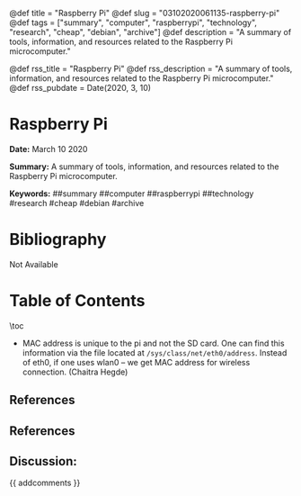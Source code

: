 @def title = "Raspberry Pi"
@def slug = "03102020061135-raspberry-pi"
@def tags = ["summary", "computer", "raspberrypi", "technology", "research", "cheap", "debian", "archive"]
@def description = "A summary of tools, information, and resources related to the Raspberry Pi microcomputer."

@def rss_title = "Raspberry Pi"
@def rss_description = "A summary of tools, information, and resources related to the Raspberry Pi microcomputer."
@def rss_pubdate = Date(2020, 3, 10)


Raspberry Pi
=========

**Date:** March 10 2020

**Summary:** A summary of tools, information, and resources related to the Raspberry Pi microcomputer.

**Keywords:** ##summary ##computer ##raspberrypi ##technology #research #cheap #debian #archive

Bibliography
==========

Not Available 

Table of Contents
=========

\toc

  * MAC address is unique to the pi and not the SD card. One can find this information via the file located at `/sys/class/net/eth0/address`. Instead of eth0, if one uses wlan0 – we get MAC address for wireless connection. (Chaitra Hegde)

## References

## References
## Discussion: 

{{ addcomments }}
